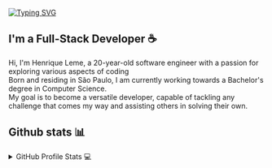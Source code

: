 
<!-- //HEADER// -->
[![Typing SVG](https://readme-typing-svg.herokuapp.com?font=Kanit&color=414141&background=FFFFFF00&vCenter=true&lines=%F0%9F%91%8B+Hello+World!!;%E2%98%95+My+name+is+Henrique+Leme+;Welcome+to+my+GitHub+Profile)](https://git.io/typing-svg)
<!-- //BIO// -->

## I'm a Full-Stack Developer ☕
  Hi, I'm Henrique Leme, a 20-year-old software engineer with a passion for exploring various aspects of coding
  <br>
  Born and residing in São Paulo, I am currently working towards a Bachelor's degree in Computer Science.
  <br>
  My goal is to become a versatile developer, capable of tackling any challenge that comes my way and assisting others in solving their own.


## Github stats 📊

<details>
  <summary>GitHub Profile Stats 💻</summary>
  <br/>
    <a href="https://github.com/anuraghazra/github-readme-stats"><img alt="Herique-Leme's Github Stats" src="https://github-readme-stats.vercel.app/api/?username=henrique-leme&show_icons=true&count_private=true&theme=gruvbox&hide_border=true" height="192px"/></a>
  <br/>
</details>
